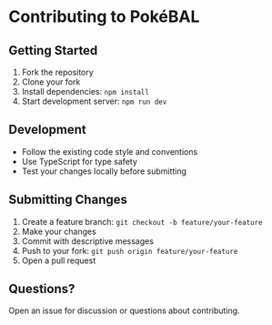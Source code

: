 # Contributing to PokéBAL

## Getting Started

1. Fork the repository
2. Clone your fork
3. Install dependencies: `npm install`
4. Start development server: `npm run dev`

## Development

- Follow the existing code style and conventions
- Use TypeScript for type safety
- Test your changes locally before submitting

## Submitting Changes

1. Create a feature branch: `git checkout -b feature/your-feature`
2. Make your changes
3. Commit with descriptive messages
4. Push to your fork: `git push origin feature/your-feature`
5. Open a pull request

## Questions?

Open an issue for discussion or questions about contributing.
